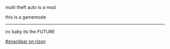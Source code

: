 multi theft auto is a mod

this is a gamemode


---


irc baby its the FUTURE

[#snackbar on rizon](irc://irc.rizon.net/snackbar)